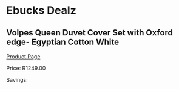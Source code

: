 
# Ebucks Dealz
## Volpes Queen Duvet Cover Set with Oxford edge- Egyptian Cotton White
[Product Page](https://www.ebucks.com/web/shop/productSelected.do?prodId=1066972980&catId=704984344)

Price: R1249.00

Savings: 


	